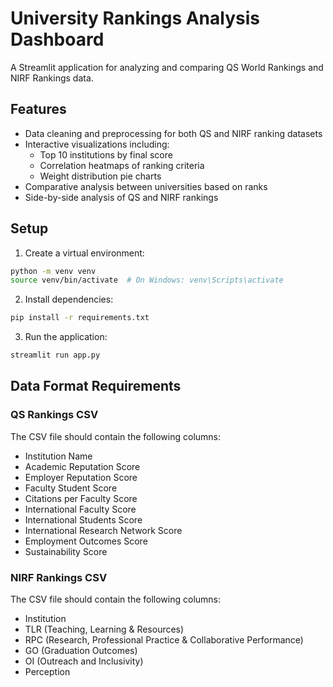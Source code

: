 # University Rankings Analysis Dashboard

A Streamlit application for analyzing and comparing QS World Rankings and NIRF Rankings data.

## Features

- Data cleaning and preprocessing for both QS and NIRF ranking datasets
- Interactive visualizations including:
  - Top 10 institutions by final score
  - Correlation heatmaps of ranking criteria
  - Weight distribution pie charts
- Comparative analysis between universities based on ranks
- Side-by-side analysis of QS and NIRF rankings

## Setup

1. Create a virtual environment:
```bash
python -m venv venv
source venv/bin/activate  # On Windows: venv\Scripts\activate
```

2. Install dependencies:
```bash
pip install -r requirements.txt
```

3. Run the application:
```bash
streamlit run app.py
```

## Data Format Requirements

### QS Rankings CSV
The CSV file should contain the following columns:
- Institution Name
- Academic Reputation Score
- Employer Reputation Score
- Faculty Student Score
- Citations per Faculty Score
- International Faculty Score
- International Students Score
- International Research Network Score
- Employment Outcomes Score
- Sustainability Score

### NIRF Rankings CSV
The CSV file should contain the following columns:
- Institution
- TLR (Teaching, Learning & Resources)
- RPC (Research, Professional Practice & Collaborative Performance)
- GO (Graduation Outcomes)
- OI (Outreach and Inclusivity)
- Perception